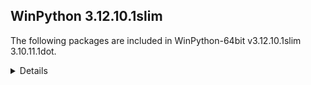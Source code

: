 ## WinPython 3.12.10.1slim

The following packages are included in WinPython-64bit v3.12.10.1slim 3.10.11.1dot.

<details>

### Tools

Name | Version | Description
-----|---------|------------
[Pandoc](https://pandoc.org) | 3.1.9 | an universal document converter
[Python](http://www.python.org/) | 3.12.10 | Python programming language with standard library


### Python packages

Name | Version | Description
-----|---------|------------
[absl-py](https://pypi.org/project/absl-py) | 2.2.2 | Abseil Python Common Libraries, see https://github.com/abseil/abseil-py.
[adbc-driver-manager](https://pypi.org/project/adbc-driver-manager) | 1.3.0 | A generic entrypoint for ADBC drivers.
[aiofiles](https://pypi.org/project/aiofiles) | 23.2.1 | File support for asyncio.
[aiohappyeyeballs](https://pypi.org/project/aiohappyeyeballs) | 2.6.1 | Happy Eyeballs for asyncio
[aiohttp](https://pypi.org/project/aiohttp) | 3.11.18 | Async http client/server framework (asyncio)
[aiosignal](https://pypi.org/project/aiosignal) | 1.3.2 | aiosignal: a list of registered asynchronous callbacks
[aiosqlite](https://pypi.org/project/aiosqlite) | 0.20.0 | asyncio bridge to the standard sqlite3 module
[alabaster](https://pypi.org/project/alabaster) | 0.7.16 | A light, configurable Sphinx theme
[alembic](https://pypi.org/project/alembic) | 1.15.2 | A database migration tool for SQLAlchemy.
[altair](https://pypi.org/project/altair) | 5.5.0 | Vega-Altair: A declarative statistical visualization library for Python.
[annotated-types](https://pypi.org/project/annotated-types) | 0.7.0 | Reusable constraint types to use with typing.Annotated
[ansicolors](https://pypi.org/project/ansicolors) | 1.1.8 | ANSI colors for Python
[anthropic](https://pypi.org/project/anthropic) | 0.51.0 | The official Python library for the anthropic API
[anyio](https://pypi.org/project/anyio) | 4.9.0 | High level compatibility layer for multiple asynchronous event loop implementations
[anywidget](https://pypi.org/project/anywidget) | 0.9.18 | custom jupyter widgets made easy
[appdirs](https://pypi.org/project/appdirs) | 1.4.4 | A small Python module for determining appropriate platform-specific dirs, e.g. a "user data dir".
[argcomplete](https://pypi.org/project/argcomplete) | 3.6.2 | Bash tab completion for argparse
[argon2-cffi](https://pypi.org/project/argon2-cffi) | 23.1.0 | Argon2 for Python
[argon2-cffi-bindings](https://pypi.org/project/argon2-cffi-bindings) | 21.2.0 | Low-level CFFI bindings for Argon2
[array-api-compat](https://pypi.org/project/array-api-compat) | 1.12.0 | A wrapper around NumPy and other array libraries to make them compatible with the Array API standard
[arrow](https://pypi.org/project/arrow) | 1.3.0 | Better dates & times for Python
[asgi-csrf](https://pypi.org/project/asgi-csrf) | 0.11 | ASGI middleware for protecting against CSRF attacks
[asgiref](https://pypi.org/project/asgiref) | 3.8.1 | ASGI specs, helper code, and adapters
[asn1crypto](https://pypi.org/project/asn1crypto) | 1.5.1 | Fast ASN.1 parser and serializer with definitions for private keys, public keys, certificates, CRL, OCSP, CMS, PKCS#3, PKCS#7, PKCS#8, PKCS#12,
[asteval](https://pypi.org/project/asteval) | 1.0.5 | Safe, minimalistic evaluator of python expression using ast module
[astroid](https://pypi.org/project/astroid) | 3.3.9 | An abstract syntax tree for Python with inference support.
[astropy](https://pypi.org/project/astropy) | 6.1.6 | Astronomy and astrophysics core library
[astropy-iers-data](https://pypi.org/project/astropy-iers-data) | 0.2024.12.23.0.33.24 | IERS Earth Rotation and Leap Second tables for the astropy core package
[asttokens](https://pypi.org/project/asttokens) | 3.0.0 | Annotate AST trees with source code positions
[async-lru](https://pypi.org/project/async-lru) | 2.0.5 | Simple LRU cache for asyncio
[asyncssh](https://pypi.org/project/asyncssh) | 2.20.0 | AsyncSSH: Asynchronous SSHv2 client and server library
[atomicwrites](https://pypi.org/project/atomicwrites) | 1.4.0 | Atomic file writes.
[attrs](https://pypi.org/project/attrs) | 25.3.0 | Classes Without Boilerplate
[autopep8](https://pypi.org/project/autopep8) | 2.0.4 | A tool that automatically formats Python code to conform to the PEP 8 style guide
[azure-core](https://pypi.org/project/azure-core) | 1.32.0 | Microsoft Azure Core Library for Python
[azure-cosmos](https://pypi.org/project/azure-cosmos) | 4.9.0 | Microsoft Azure Cosmos Client Library for Python
[azure-identity](https://pypi.org/project/azure-identity) | 1.21.0 | Microsoft Azure Identity Library for Python
[babel](https://pypi.org/project/babel) | 2.17.0 | Internationalization utilities
[baresql](https://pypi.org/project/baresql) | 1.0.0 | playing SQL directly on Python datas
[bcrypt](https://pypi.org/project/bcrypt) | 4.3.0 | Modern password hashing for your software and your servers
[beautifulsoup4](https://pypi.org/project/beautifulsoup4) | 4.13.3 | Screen-scraping library
[binaryornot](https://pypi.org/project/binaryornot) | 0.4.4 | Ultra-lightweight pure Python package to check if a file is binary or text.
[black](https://pypi.org/project/black) | 25.1.0 | The uncompromising code formatter.
[bleach](https://pypi.org/project/bleach) | 6.2.0 | An easy safelist-based HTML-sanitizing tool.
[blinker](https://pypi.org/project/blinker) | 1.9.0 | Fast, simple object-to-object and broadcast signaling
[bokeh](https://pypi.org/project/bokeh) | 3.7.3 | Interactive plots and applications in the browser from Python
[branca](https://pypi.org/project/branca) | 0.8.1 | Generate complex HTML+JS pages with Python
[brotli](https://pypi.org/project/brotli) | 1.1.0 | Python bindings for the Brotli compression library
[build](https://pypi.org/project/build) | 1.2.2.post1 | A simple, correct Python build frontend
[cachetools](https://pypi.org/project/cachetools) | 5.5.2 | Extensible memoizing collections and decorators
[certifi](https://pypi.org/project/certifi) | 2025.1.31 | Python package for providing Mozilla's CA Bundle.
[cffi](https://pypi.org/project/cffi) | 1.17.1 | Foreign Function Interface for Python calling C code.
[chardet](https://pypi.org/project/chardet) | 5.2.0 | Universal encoding detector for Python 3
[charset-normalizer](https://pypi.org/project/charset-normalizer) | 3.4.2 | The Real First Universal Charset Detector. Open, modern and actively maintained alternative to Chardet.
[clarabel](https://pypi.org/project/clarabel) | 0.10.0 | Clarabel Conic Interior Point Solver for Rust / Python
[click](https://pypi.org/project/click) | 8.1.8 | Composable command line interface toolkit
[click-default-group](https://pypi.org/project/click-default-group) | 1.2.4 | click_default_group
[cloudpickle](https://pypi.org/project/cloudpickle) | 3.1.1 | Pickler class to extend the standard pickle.Pickler functionality
[cohere](https://pypi.org/project/cohere) | 5.15.0 | 
[colorama](https://pypi.org/project/colorama) | 0.4.6 | Cross-platform colored terminal text.
[colorcet](https://pypi.org/project/colorcet) | 3.1.0 | Collection of perceptually uniform colormaps
[colorlog](https://pypi.org/project/colorlog) | 6.9.0 | Add colours to the output of Python's logging module.
[comm](https://pypi.org/project/comm) | 0.2.2 | Jupyter Python Comm implementation, for usage in ipykernel, xeus-python etc.
[contourpy](https://pypi.org/project/contourpy) | 1.3.2 | Python library for calculating contours of 2D quadrilateral grids
[cookiecutter](https://pypi.org/project/cookiecutter) | 2.6.0 | A command-line utility that creates projects from project templates, e.g.
[cryptography](https://pypi.org/project/cryptography) | 44.0.0 | cryptography is a package which provides cryptographic recipes and primitives to Python developers.
[cvxopt](https://pypi.org/project/cvxopt) | 1.3.2 | Convex optimization package
[cvxpy](https://pypi.org/project/cvxpy) | 1.6.4 | A domain-specific language for modeling convex optimization problems in Python.
[cycler](https://pypi.org/project/cycler) | 0.12.1 | Composable style cycles
[cython](https://pypi.org/project/cython) | 3.1.1 | The Cython compiler for writing C extensions in the Python language.
[cytoolz](https://pypi.org/project/cytoolz) | 1.0.1 | Cython implementation of Toolz: High performance functional utilities
[dask](https://pypi.org/project/dask) | 2025.4.1 | Parallel PyData with Task Scheduling
[datasette](https://pypi.org/project/datasette) | 0.65.1 | An open source multi-tool for exploring and publishing data
[datasette-graphql](https://pypi.org/project/datasette-graphql) | 2.2 | Datasette plugin providing an automatic GraphQL API for your SQLite databases
[datashader](https://pypi.org/project/datashader) | 0.17.0 | Data visualization toolchain based on aggregating into a grid
[deap](https://pypi.org/project/deap) | 1.4.2 | Distributed Evolutionary Algorithms in Python
[debugpy](https://pypi.org/project/debugpy) | 1.8.13 | An implementation of the Debug Adapter Protocol for Python
[decorator](https://pypi.org/project/decorator) | 5.2.1 | Decorators for Humans
[defusedxml](https://pypi.org/project/defusedxml) | 0.7.1 | XML bomb protection for Python stdlib modules
[deprecated](https://pypi.org/project/deprecated) | 1.2.14 | Python @deprecated decorator to deprecate old python classes, functions or methods.
[diff-match-patch](https://pypi.org/project/diff-match-patch) | 20241021 | Repackaging of Google's Diff Match and Patch libraries.
[dill](https://pypi.org/project/dill) | 0.4.0 | serialize all of Python
[distributed](https://pypi.org/project/distributed) | 2025.4.1 | Distributed scheduler for Dask
[distro](https://pypi.org/project/distro) | 1.9.0 | Distro - an OS platform information API
[django](https://pypi.org/project/django) | 5.2 | A high-level Python web framework that encourages rapid development and clean, pragmatic design.
[dnspython](https://pypi.org/project/dnspython) | 2.7.0 | DNS toolkit
[docstring-to-markdown](https://pypi.org/project/docstring-to-markdown) | 0.17 | On the fly conversion of Python docstrings to markdown
[docutils](https://pypi.org/project/docutils) | 0.21.2 | Docutils -- Python Documentation Utilities
[duckdb](https://pypi.org/project/duckdb) | 1.3.0 | DuckDB in-process database
[entrypoints](https://pypi.org/project/entrypoints) | 0.4 | Discover and load entry points from installed packages.
[et-xmlfile](https://pypi.org/project/et-xmlfile) | 1.1.0 | An implementation of lxml.xmlfile for the standard library
[eval-type-backport](https://pypi.org/project/eval-type-backport) | 0.2.2 | Like `typing._eval_type`, but lets older Python versions use newer typing features.
[executing](https://pypi.org/project/executing) | 2.2.0 | Get the currently executing AST node of a frame, and other information
[faker](https://pypi.org/project/faker) | 37.1.0 | Faker is a Python package that generates fake data for you.
[fasta2a](https://pypi.org/project/fasta2a) | 0.2.9 | Convert an AI Agent into a A2A server! ✨
[fastapi](https://pypi.org/project/fastapi) | 0.115.12 | FastAPI framework, high performance, easy to learn, fast to code, ready for production
[fastavro](https://pypi.org/project/fastavro) | 1.10.0 | Fast read/write of AVRO files
[fastjsonschema](https://pypi.org/project/fastjsonschema) | 2.21.1 | Fastest Python implementation of JSON schema
[filelock](https://pypi.org/project/filelock) | 3.18.0 | A platform independent file lock.
[flake8](https://pypi.org/project/flake8) | 7.1.1 | the modular source code checker: pep8 pyflakes and co
[flask](https://pypi.org/project/flask) | 3.1.0 | A simple framework for building complex web applications.
[flexcache](https://pypi.org/project/flexcache) | 0.3 | Saves and loads to the cache a transformed versions of a source object.
[flexparser](https://pypi.org/project/flexparser) | 0.4 | Parsing made fun ... using typing.
[flit](https://pypi.org/project/flit) | 3.12.0 | A simple packaging tool for simple packages.
[flit-core](https://pypi.org/project/flit-core) | 3.12.0 | Distribution-building parts of Flit. See flit package for more information
[folium](https://pypi.org/project/folium) | 0.19.5 | Make beautiful maps with Leaflet.js & Python
[fonttools](https://pypi.org/project/fonttools) | 4.57.0 | Tools to manipulate font files
[fqdn](https://pypi.org/project/fqdn) | 1.5.1 | Validates fully-qualified domain names against RFC 1123, so that they are acceptable to modern bowsers
[frozenlist](https://pypi.org/project/frozenlist) | 1.5.0 | A list-like structure which implements collections.abc.MutableSequence
[fsspec](https://pypi.org/project/fsspec) | 2025.3.2 | File-system specification
[fuzzywuzzy](https://pypi.org/project/fuzzywuzzy) | 0.18.0 | Fuzzy string matching in python
[geographiclib](https://pypi.org/project/geographiclib) | 2.0 | The geodesic routines from GeographicLib
[geopandas](https://pypi.org/project/geopandas) | 1.0.1 | Geographic pandas extensions
[geopy](https://pypi.org/project/geopy) | 2.4.1 | Python Geocoding Toolbox
[gitdb](https://pypi.org/project/gitdb) | 4.0.12 | Git Object Database
[gitpython](https://pypi.org/project/gitpython) | 3.1.44 | GitPython is a Python library used to interact with Git repositories
[google-auth](https://pypi.org/project/google-auth) | 2.38.0 | Google Authentication Library
[google-genai](https://pypi.org/project/google-genai) | 1.16.1 | GenAI Python SDK
[graphene](https://pypi.org/project/graphene) | 3.4.3 | GraphQL Framework for Python
[graphql-core](https://pypi.org/project/graphql-core) | 3.2.6 | GraphQL implementation for Python, a port of GraphQL.js, the JavaScript reference implementation for GraphQL.
[graphql-relay](https://pypi.org/project/graphql-relay) | 3.2.0 | Relay library for graphql-core
[greenlet](https://pypi.org/project/greenlet) | 3.1.1 | Lightweight in-process concurrent programming
[griffe](https://pypi.org/project/griffe) | 1.7.2 | Signatures for entire Python programs.
[groq](https://pypi.org/project/groq) | 0.25.0 | The official Python library for the groq API
[guidata](https://pypi.org/project/guidata) | 3.9.0 | Automatic GUI generation for easy dataset editing and display
[h11](https://pypi.org/project/h11) | 0.14.0 | A pure-Python, bring-your-own-I/O implementation of HTTP/1.1
[h2](https://pypi.org/project/h2) | 4.2.0 | Pure-Python HTTP/2 protocol implementation
[h5py](https://pypi.org/project/h5py) | 3.12.1 | Read and write HDF5 files from Python
[hatchling](https://pypi.org/project/hatchling) | 1.27.0 | Modern, extensible Python build backend
[holoviews](https://pypi.org/project/holoviews) | 1.20.2 | A high-level plotting API for the PyData ecosystem built on HoloViews.
[hpack](https://pypi.org/project/hpack) | 4.1.0 | Pure-Python HPACK header encoding
[html5lib](https://pypi.org/project/html5lib) | 1.1 | HTML parser based on the WHATWG HTML specification
[httpcore](https://pypi.org/project/httpcore) | 1.0.7 | A minimal low-level HTTP client.
[httpie](https://pypi.org/project/httpie) | 3.2.4 | HTTPie: modern, user-friendly command-line HTTP client for the API era.
[httpx](https://pypi.org/project/httpx) | 0.28.1 | The next generation HTTP client.
[httpx-sse](https://pypi.org/project/httpx-sse) | 0.4.0 | Consume Server-Sent Event (SSE) messages with HTTPX.
[huggingface-hub](https://pypi.org/project/huggingface-hub) | 0.33.0 | Client library to download and publish models, datasets and other repos on the huggingface.co hub
[hupper](https://pypi.org/project/hupper) | 1.12.1 | Integrated process monitor for developing and reloading daemons.
[hvplot](https://pypi.org/project/hvplot) | 0.11.2 | A high-level plotting API for the PyData ecosystem built on HoloViews.
[hypercorn](https://pypi.org/project/hypercorn) | 0.17.3 | A ASGI Server based on Hyper libraries and inspired by Gunicorn
[hyperframe](https://pypi.org/project/hyperframe) | 6.1.0 | Pure-Python HTTP/2 framing
[hypothesis](https://pypi.org/project/hypothesis) | 6.130.4 | A library for property-based testing
[id](https://pypi.org/project/id) | 1.5.0 | A tool for generating OIDC identities
[idna](https://pypi.org/project/idna) | 3.10 | Internationalized Domain Names in Applications (IDNA)
[imageio](https://pypi.org/project/imageio) | 2.37.0 | Library for reading and writing a wide range of image, video, scientific, and volumetric data formats.
[imagesize](https://pypi.org/project/imagesize) | 1.4.1 | Getting image size from png/jpeg/jpeg2000/gif file
[imbalanced-learn](https://pypi.org/project/imbalanced-learn) | 0.13.0 | Toolbox for imbalanced dataset in machine learning
[importlib-metadata](https://pypi.org/project/importlib-metadata) | 8.6.1 | Read metadata from Python packages
[inflection](https://pypi.org/project/inflection) | 0.5.1 | A port of Ruby on Rails inflector to Python
[iniconfig](https://pypi.org/project/iniconfig) | 2.1.0 | brain-dead simple config-ini parsing
[intervaltree](https://pypi.org/project/intervaltree) | 3.1.0 | Editable interval tree data structure for Python 2 and 3
[ipycanvas](https://pypi.org/project/ipycanvas) | 0.13.3 | Interactive widgets library exposing the browser's Canvas API
[ipykernel](https://pypi.org/project/ipykernel) | 6.29.5 | IPython Kernel for Jupyter
[ipyleaflet](https://pypi.org/project/ipyleaflet) | 0.19.2 | A Jupyter widget for dynamic Leaflet maps
[ipympl](https://pypi.org/project/ipympl) | 0.9.7 | Matplotlib Jupyter Extension
[ipython](https://pypi.org/project/ipython) | 8.36.0 | IPython: Productive Interactive Computing
[ipython-genutils](https://pypi.org/project/ipython-genutils) | 0.2.0 | Vestigial utilities from IPython
[ipython-sql](https://pypi.org/project/ipython-sql) | 0.5.0 | RDBMS access via IPython
[ipywidgets](https://pypi.org/project/ipywidgets) | 8.1.6 | Jupyter interactive widgets
[isoduration](https://pypi.org/project/isoduration) | 20.11.0 | Operations with ISO 8601 durations
[isort](https://pypi.org/project/isort) | 5.13.2 | A Python utility / library to sort Python imports.
[itsdangerous](https://pypi.org/project/itsdangerous) | 2.2.0 | Safely pass data to untrusted environments and back.
[janus](https://pypi.org/project/janus) | 2.0.0 | Mixed sync-async queue to interoperate between asyncio tasks and classic threads
[jaraco-classes](https://pypi.org/project/jaraco-classes) | 3.4.0 | Utility functions for Python class constructs
[jaraco-context](https://pypi.org/project/jaraco-context) | 6.0.1 | Useful decorators and context managers
[jaraco-functools](https://pypi.org/project/jaraco-functools) | 4.1.0 | Functools like those found in stdlib
[jedi](https://pypi.org/project/jedi) | 0.19.2 | An autocompletion tool for Python that can be used for text editors.
[jellyfish](https://pypi.org/project/jellyfish) | 1.1.3 | Approximate and phonetic matching of strings.
[jinja2](https://pypi.org/project/jinja2) | 3.1.6 | A very fast and expressive template engine.
[jiter](https://pypi.org/project/jiter) | 0.9.0 | Fast iterable JSON parser.
[joblib](https://pypi.org/project/joblib) | 1.4.2 | Lightweight pipelining with Python functions
[json5](https://pypi.org/project/json5) | 0.10.0 | A Python implementation of the JSON5 data format.
[jsonpatch](https://pypi.org/project/jsonpatch) | 1.33 | Apply JSON-Patches (RFC 6902)
[jsonpointer](https://pypi.org/project/jsonpointer) | 3.0.0 | Identify specific nodes in a JSON document (RFC 6901)
[jsonschema](https://pypi.org/project/jsonschema) | 4.23.0 | An implementation of JSON Schema validation for Python
[jsonschema-specifications](https://pypi.org/project/jsonschema-specifications) | 2024.10.1 | The JSON Schema meta-schemas and vocabularies, exposed as a Registry
[julia](https://pypi.org/project/julia) | 0.6.2 | Julia/Python bridge with IPython support.
[jupyter](https://pypi.org/project/jupyter) | 1.1.1 | Jupyter metapackage. Install all the Jupyter components in one go.
[jupyter-bokeh](https://pypi.org/project/jupyter-bokeh) | 4.0.5 | A Jupyter extension for rendering Bokeh content.
[jupyter-client](https://pypi.org/project/jupyter-client) | 8.6.3 | Jupyter protocol implementation and client libraries
[jupyter-console](https://pypi.org/project/jupyter-console) | 6.6.3 | Jupyter terminal console
[jupyter-core](https://pypi.org/project/jupyter-core) | 5.7.2 | Jupyter core package. A base package on which Jupyter projects rely.
[jupyter-events](https://pypi.org/project/jupyter-events) | 0.12.0 | Jupyter Event System library
[jupyter-leaflet](https://pypi.org/project/jupyter-leaflet) | 0.19.2 | ipyleaflet extensions for JupyterLab and Jupyter Notebook
[jupyter-lsp](https://pypi.org/project/jupyter-lsp) | 2.2.5 | Multi-Language Server WebSocket proxy for Jupyter Notebook/Lab server
[jupyter-server](https://pypi.org/project/jupyter-server) | 2.15.0 | The backend—i.e. core services, APIs, and REST endpoints—to Jupyter web applications.
[jupyter-server-terminals](https://pypi.org/project/jupyter-server-terminals) | 0.5.3 | A Jupyter Server Extension Providing Terminals.
[jupyterlab](https://pypi.org/project/jupyterlab) | 4.4.2 | JupyterLab computational environment
[jupyterlab-pygments](https://pypi.org/project/jupyterlab-pygments) | 0.3.0 | Pygments theme using JupyterLab CSS variables
[jupyterlab-server](https://pypi.org/project/jupyterlab-server) | 2.27.3 | A set of server components for JupyterLab and JupyterLab like applications.
[jupyterlab-widgets](https://pypi.org/project/jupyterlab-widgets) | 3.0.14 | Jupyter interactive widgets for JupyterLab
[keras](https://pypi.org/project/keras) | 3.10.0 | Multi-backend Keras
[keyring](https://pypi.org/project/keyring) | 25.6.0 | Store and access your passwords safely.
[kiwisolver](https://pypi.org/project/kiwisolver) | 1.4.8 | A fast implementation of the Cassowary constraint solver
[langchain](https://pypi.org/project/langchain) | 0.3.25 | Building applications with LLMs through composability
[langchain-core](https://pypi.org/project/langchain-core) | 0.3.59 | Building applications with LLMs through composability
[langchain-text-splitters](https://pypi.org/project/langchain-text-splitters) | 0.3.8 | LangChain text splitting utilities
[langsmith](https://pypi.org/project/langsmith) | 0.3.42 | Client library to connect to the LangSmith LLM Tracing and Evaluation Platform.
[lazy-loader](https://pypi.org/project/lazy-loader) | 0.4 | Makes it easy to load subpackages and functions on demand.
[linkify-it-py](https://pypi.org/project/linkify-it-py) | 2.0.3 | Links recognition library with FULL unicode support.
[llvmlite](https://pypi.org/project/llvmlite) | 0.44.0 | lightweight wrapper around basic LLVM functionality
[lmfit](https://pypi.org/project/lmfit) | 1.3.3 | Least-Squares Minimization with Bounds and Constraints
[locket](https://pypi.org/project/locket) | 1.0.0 | File-based locks for Python on Linux and Windows
[logfire-api](https://pypi.org/project/logfire-api) | 3.12.0 | Shim for the Logfire SDK which does nothing unless Logfire is installed
[lxml](https://pypi.org/project/lxml) | 5.3.0 | Powerful and Pythonic XML processing library combining libxml2/libxslt with the ElementTree API.
[mako](https://pypi.org/project/mako) | 1.3.9 | A super-fast templating language that borrows the best ideas from the existing templating languages.
[markdown](https://pypi.org/project/markdown) | 3.7 | Python implementation of John Gruber's Markdown.
[markdown-it-py](https://pypi.org/project/markdown-it-py) | 3.0.0 | Python port of markdown-it. Markdown parsing, done right!
[markupsafe](https://pypi.org/project/markupsafe) | 3.0.2 | Safely add untrusted strings to HTML/XML markup.
[matplotlib](https://pypi.org/project/matplotlib) | 3.10.3 | Python plotting package
[matplotlib-inline](https://pypi.org/project/matplotlib-inline) | 0.1.7 | Inline Matplotlib backend for Jupyter
[maturin](https://pypi.org/project/maturin) | 1.8.3 | Build and publish crates with pyo3, cffi and uniffi bindings as well as rust binaries as python packages
[mccabe](https://pypi.org/project/mccabe) | 0.7.0 | McCabe checker, plugin for flake8
[mcp](https://pypi.org/project/mcp) | 1.9.3 | Model Context Protocol SDK
[mdit-py-plugins](https://pypi.org/project/mdit-py-plugins) | 0.4.2 | Collection of plugins for markdown-it-py
[mdurl](https://pypi.org/project/mdurl) | 0.1.2 | Markdown URL utilities
[mercantile](https://pypi.org/project/mercantile) | 1.2.1 | Web mercator XYZ tile utilities
[mergedeep](https://pypi.org/project/mergedeep) | 1.3.4 | A deep merge function for 🐍.
[missingno](https://pypi.org/project/missingno) | 0.5.2 | Missing data visualization module for Python.
[mistralai](https://pypi.org/project/mistralai) | 1.8.1 | Python Client SDK for the Mistral AI API.
[mistune](https://pypi.org/project/mistune) | 3.1.3 | A sane and fast Markdown parser with useful plugins and renderers
[mizani](https://pypi.org/project/mizani) | 0.11.4 | Scales for Python
[ml-dtypes](https://pypi.org/project/ml-dtypes) | 0.5.1 | 
[mlxtend](https://pypi.org/project/mlxtend) | 0.23.3 | Machine Learning Library Extensions
[more-itertools](https://pypi.org/project/more-itertools) | 10.6.0 | More routines for operating on iterables, beyond itertools
[mpld3](https://pypi.org/project/mpld3) | 0.5.10 | D3 Viewer for Matplotlib
[mpmath](https://pypi.org/project/mpmath) | 1.3.0 | Python library for arbitrary-precision floating-point arithmetic
[msal](https://pypi.org/project/msal) | 1.30.0 | The Microsoft Authentication Library (MSAL) for Python library enables your app to access the Microsoft Cloud by supporting authentication of us
[msal-extensions](https://pypi.org/project/msal-extensions) | 1.2.0 | Microsoft Authentication Library extensions (MSAL EX) provides a persistence API that can save your data on disk, encrypted on Windows, macOS an
[msgpack](https://pypi.org/project/msgpack) | 1.1.0 | MessagePack serializer
[multidict](https://pypi.org/project/multidict) | 6.4.3 | multidict implementation
[multipledispatch](https://pypi.org/project/multipledispatch) | 1.0.0 | Multiple dispatch
[mypy](https://pypi.org/project/mypy) | 1.15.0 | Optional static typing for Python
[mypy-extensions](https://pypi.org/project/mypy-extensions) | 1.0.0 | Type system extensions for programs checked with the mypy type checker.
[mysql-connector-python](https://pypi.org/project/mysql-connector-python) | 9.2.0 | A self-contained Python driver for communicating with MySQL servers, using an API that is compliant with the Python Database API Specification v
[namex](https://pypi.org/project/namex) | 0.0.8 | A simple utility to separate the implementation of your Python package and its public API surface.
[narwhals](https://pypi.org/project/narwhals) | 1.36.0 | Extremely lightweight compatibility layer between dataframe libraries
[nbclient](https://pypi.org/project/nbclient) | 0.10.2 | A client library for executing notebooks. Formerly nbconvert's ExecutePreprocessor.
[nbconvert](https://pypi.org/project/nbconvert) | 7.16.6 | Converting Jupyter Notebooks (.ipynb files) to other formats.  Output formats include asciidoc, html, latex, markdown, pdf, py, rst, script.
[nbformat](https://pypi.org/project/nbformat) | 5.10.4 | The Jupyter Notebook format
[nest-asyncio](https://pypi.org/project/nest-asyncio) | 1.6.0 | Patch asyncio to allow nested event loops
[networkx](https://pypi.org/project/networkx) | 3.4.2 | Python package for creating and manipulating graphs and networks
[nh3](https://pypi.org/project/nh3) | 0.2.18 | Python bindings to the ammonia HTML sanitization library.
[nltk](https://pypi.org/project/nltk) | 3.9.1 | Natural Language Toolkit
[notebook](https://pypi.org/project/notebook) | 7.4.2 | Jupyter Notebook - A web-based notebook environment for interactive computing
[notebook-shim](https://pypi.org/project/notebook-shim) | 0.2.4 | A shim layer for notebook traits and config
[numba](https://pypi.org/project/numba) | 0.61.2 | compiling Python code using LLVM
[numpy](https://pypi.org/project/numpy) | 2.2.6 | Fundamental package for array computing in Python
[numpydoc](https://pypi.org/project/numpydoc) | 1.8.0 | Sphinx extension to support docstrings in Numpy format
[openai](https://pypi.org/project/openai) | 1.82.0 | The official Python library for the openai API
[opencv-python](https://pypi.org/project/opencv-python) | 4.11.0.86 | Wrapper package for OpenCV python bindings.
[openpyxl](https://pypi.org/project/openpyxl) | 3.1.5 | A Python library to read/write Excel 2010 xlsx/xlsm files
[opentelemetry-api](https://pypi.org/project/opentelemetry-api) | 1.32.1 | OpenTelemetry Python API
[optree](https://pypi.org/project/optree) | 0.14.1 | Optimized PyTree Utilities.
[optuna](https://pypi.org/project/optuna) | 4.2.1 | A hyperparameter optimization framework
[orjson](https://pypi.org/project/orjson) | 3.10.16 | Fast, correct Python JSON library supporting dataclasses, datetimes, and numpy
[osqp](https://pypi.org/project/osqp) | 0.6.7.post3 | OSQP: The Operator Splitting QP Solver
[outcome](https://pypi.org/project/outcome) | 1.3.0.post0 | Capture the outcome of Python function calls.
[overrides](https://pypi.org/project/overrides) | 7.7.0 | A decorator to automatically detect mismatch when overriding a method.
[packaging](https://pypi.org/project/packaging) | 24.2 | Core utilities for Python packages
[pandas](https://pypi.org/project/pandas) | 2.2.3 | Powerful data structures for data analysis, time series, and statistics
[pandocfilters](https://pypi.org/project/pandocfilters) | 1.5.1 | Utilities for writing pandoc filters in python
[panel](https://pypi.org/project/panel) | 1.6.3 | The powerful data exploration & web app framework for Python.
[papermill](https://pypi.org/project/papermill) | 2.6.0 | Parameterize and run Jupyter and nteract Notebooks
[param](https://pypi.org/project/param) | 2.2.0 | Make your Python code clearer and more reliable by declaring Parameters.
[parso](https://pypi.org/project/parso) | 0.8.4 | A Python Parser
[partd](https://pypi.org/project/partd) | 1.4.2 | Appendable key-value storage
[pathspec](https://pypi.org/project/pathspec) | 0.12.1 | Utility library for gitignore style pattern matching of file paths.
[patsy](https://pypi.org/project/patsy) | 1.0.1 | A Python package for describing statistical models and for building design matrices.
[pep8](https://pypi.org/project/pep8) | 1.7.1 | Python style guide checker
[pexpect](https://pypi.org/project/pexpect) | 4.9.0 | Pexpect allows easy control of interactive console applications.
[pg8000](https://pypi.org/project/pg8000) | 1.31.2 | PostgreSQL interface library
[pickleshare](https://pypi.org/project/pickleshare) | 0.7.5 | Tiny 'shelve'-like database with concurrency support
[pillow](https://pypi.org/project/pillow) | 11.1.0 | Python Imaging Library (Fork)
[pip](https://pypi.org/project/pip) | 25.1.1 | The PyPA recommended tool for installing Python packages.
[platformdirs](https://pypi.org/project/platformdirs) | 4.3.7 | A small Python package for determining appropriate platform-specific dirs, e.g. a `user data dir`.
[plotly](https://pypi.org/project/plotly) | 6.0.1 | An open-source interactive data visualization library for Python
[plotnine](https://pypi.org/project/plotnine) | 0.13.6 | A Grammar of Graphics for Python
[plotpy](https://pypi.org/project/plotpy) | 2.7.4 | Curve and image plotting tools for Python/Qt applications
[pluggy](https://pypi.org/project/pluggy) | 1.5.0 | plugin and hook calling mechanisms for python
[ply](https://pypi.org/project/ply) | 3.11 | Python Lex & Yacc
[polars](https://pypi.org/project/polars) | 1.31.0 | Blazingly fast DataFrame library
[portalocker](https://pypi.org/project/portalocker) | 2.7.0 | Wraps the portalocker recipe for easy usage
[prettytable](https://pypi.org/project/prettytable) | 3.16.0 | A simple Python library for easily displaying tabular data in a visually appealing ASCII table format
[prince](https://pypi.org/project/prince) | 0.16.0 | Factor analysis in Python: PCA, CA, MCA, MFA, FAMD, GPA
[priority](https://pypi.org/project/priority) | 2.0.0 | A pure-Python implementation of the HTTP/2 priority tree
[prometheus-client](https://pypi.org/project/prometheus-client) | 0.21.1 | Python client for the Prometheus monitoring system.
[prompt-toolkit](https://pypi.org/project/prompt-toolkit) | 3.0.51 | Library for building powerful interactive command lines in Python
[propcache](https://pypi.org/project/propcache) | 0.3.1 | Accelerated property cache
[protobuf](https://pypi.org/project/protobuf) | 6.30.2 | 
[psutil](https://pypi.org/project/psutil) | 7.0.0 | Cross-platform lib for process and system monitoring in Python.  NOTE: the syntax of this script MUST be kept compatible with Python 2.7.
[psygnal](https://pypi.org/project/psygnal) | 0.12.0 | Fast python callback/event system modeled after Qt Signals
[ptpython](https://pypi.org/project/ptpython) | 3.0.29 | Python REPL build on top of prompt_toolkit
[ptyprocess](https://pypi.org/project/ptyprocess) | 0.7.0 | Run a subprocess in a pseudo terminal
[pure-eval](https://pypi.org/project/pure-eval) | 0.2.3 | Safely evaluate AST nodes without side effects
[pyarrow](https://pypi.org/project/pyarrow) | 20.0.0 | Python library for Apache Arrow
[pyasn1](https://pypi.org/project/pyasn1) | 0.6.1 | Pure-Python implementation of ASN.1 types and DER/BER/CER codecs (X.208)
[pyasn1-modules](https://pypi.org/project/pyasn1-modules) | 0.4.1 | A collection of ASN.1-based protocols modules
[pybind11](https://pypi.org/project/pybind11) | 2.13.6 | Seamless operability between C++11 and Python
[pycodestyle](https://pypi.org/project/pycodestyle) | 2.12.0 | Python style guide checker
[pycparser](https://pypi.org/project/pycparser) | 2.22 | C parser in Python
[pyct](https://pypi.org/project/pyct) | 0.5.0 | Python package common tasks for users (e.g. copy examples, fetch data, ...)
[pydantic](https://pypi.org/project/pydantic) | 2.10.6 | Data validation using Python type hints
[pydantic-ai-slim](https://pypi.org/project/pydantic-ai-slim) | 0.2.9 | Agent Framework / shim to use Pydantic with LLMs, slim package
[pydantic-core](https://pypi.org/project/pydantic-core) | 2.27.2 | Core functionality for Pydantic validation and serialization
[pydantic-evals](https://pypi.org/project/pydantic-evals) | 0.2.9 | Framework for evaluating stochastic code execution, especially code making use of LLMs
[pydantic-graph](https://pypi.org/project/pydantic-graph) | 0.2.9 | Graph and state machine library
[pydantic-settings](https://pypi.org/project/pydantic-settings) | 2.8.1 | Settings management using Pydantic
[pydeck](https://pypi.org/project/pydeck) | 0.9.1 | Widget for deck.gl maps
[pydocstyle](https://pypi.org/project/pydocstyle) | 6.3.0 | Python docstring style checker
[pydub](https://pypi.org/project/pydub) | 0.25.1 | Manipulate audio with an simple and easy high level interface
[pyerfa](https://pypi.org/project/pyerfa) | 2.0.1.5 | Python bindings for ERFA
[pyflakes](https://pypi.org/project/pyflakes) | 3.2.0 | passive checker of Python programs
[pygithub](https://pypi.org/project/pygithub) | 2.6.1 | Use the full Github API v3
[pygments](https://pypi.org/project/pygments) | 2.19.1 | Pygments is a syntax highlighting package written in Python.
[pyjwt](https://pypi.org/project/pyjwt) | 2.10.1 | JSON Web Token implementation in Python
[pylint](https://pypi.org/project/pylint) | 3.3.6 | python code static checker
[pylint-venv](https://pypi.org/project/pylint-venv) | 3.0.4 | pylint-venv provides a Pylint init-hook to use the same Pylint installation with different virtual environments.
[pyls-spyder](https://pypi.org/project/pyls-spyder) | 0.4.0 | Spyder extensions for the python-lsp-server
[pymongo](https://pypi.org/project/pymongo) | 4.10.1 | Python driver for MongoDB <http://www.mongodb.org>
[pympler](https://pypi.org/project/pympler) | 1.1 | A development tool to measure, monitor and analyze the memory behavior of Python objects.
[pynacl](https://pypi.org/project/pynacl) | 1.5.0 | Python binding to the Networking and Cryptography (NaCl) library
[pynndescent](https://pypi.org/project/pynndescent) | 0.5.13 | Nearest Neighbor Descent
[pyodbc](https://pypi.org/project/pyodbc) | 5.2.0 | DB API module for ODBC
[pyogrio](https://pypi.org/project/pyogrio) | 0.10.0 | Vectorized spatial vector file format I/O using GDAL/OGR
[pyomo](https://pypi.org/project/pyomo) | 6.9.2 | Pyomo: Python Optimization Modeling Objects
[pypandoc](https://pypi.org/project/pypandoc) | 1.15 | Thin wrapper for pandoc.
[pyparsing](https://pypi.org/project/pyparsing) | 3.2.3 | pyparsing module - Classes and methods to define and execute parsing grammars
[pypdf](https://pypi.org/project/pypdf) | 5.4.0 | A pure-python PDF library capable of splitting, merging, cropping, and transforming PDF files
[pyproj](https://pypi.org/project/pyproj) | 3.7.0 | Python interface to PROJ (cartographic projections and coordinate transformations library)
[pyproject-hooks](https://pypi.org/project/pyproject-hooks) | 1.2.0 | Wrappers to call pyproject.toml-based build backend hooks.
[pyqt5](https://pypi.org/project/pyqt5) | 5.15.11 | Python bindings for the Qt cross platform application toolkit
[pyqt5-qt5](https://pypi.org/project/pyqt5-qt5) | 5.15.2 | The subset of a Qt installation needed by PyQt5.
[pyqt5-sip](https://pypi.org/project/pyqt5-sip) | 12.17.0 | The sip module support for PyQt5
[pyqtgraph](https://pypi.org/project/pyqtgraph) | 0.13.7 | Scientific Graphics and GUI Library for Python
[pyqtwebengine](https://pypi.org/project/pyqtwebengine) | 5.15.7 | Python bindings for the Qt WebEngine framework
[pyqtwebengine-qt5](https://pypi.org/project/pyqtwebengine-qt5) | 5.15.2 | The subset of a Qt installation needed by PyQtWebEngine.
[pyserial](https://pypi.org/project/pyserial) | 3.5 | Python Serial Port Extension
[pysocks](https://pypi.org/project/pysocks) | 1.7.1 | A Python SOCKS client module. See https://github.com/Anorov/PySocks for more information.
[pyspnego](https://pypi.org/project/pyspnego) | 0.11.2 | Windows Negotiate Authentication Client and Server
[pytest](https://pypi.org/project/pytest) | 8.3.5 | pytest: simple powerful testing with Python
[python-barcode](https://pypi.org/project/python-barcode) | 0.15.1 | Create standard barcodes with Python. No external modules needed. (optional Pillow support included).
[python-dateutil](https://pypi.org/project/python-dateutil) | 2.8.2 | Extensions to the standard Python datetime module
[python-dotenv](https://pypi.org/project/python-dotenv) | 1.1.0 | Read key-value pairs from a .env file and set them as environment variables
[python-json-logger](https://pypi.org/project/python-json-logger) | 3.3.0 | JSON Log Formatter for the Python Logging Package
[python-lsp-black](https://pypi.org/project/python-lsp-black) | 2.0.0 | Black plugin for the Python LSP Server
[python-lsp-jsonrpc](https://pypi.org/project/python-lsp-jsonrpc) | 1.1.2 | JSON RPC 2.0 server library
[python-lsp-server](https://pypi.org/project/python-lsp-server) | 1.12.2 | Python Language Server for the Language Server Protocol
[python-multipart](https://pypi.org/project/python-multipart) | 0.0.20 | A streaming multipart parser for Python
[python-slugify](https://pypi.org/project/python-slugify) | 8.0.4 | A Python slugify application that also handles Unicode
[pythonqwt](https://pypi.org/project/pythonqwt) | 0.14.5 | Qt plotting widgets for Python
[pytoolconfig](https://pypi.org/project/pytoolconfig) | 1.3.1 | Python tool configuration
[pytz](https://pypi.org/project/pytz) | 2025.2 | World timezone definitions, modern and historical
[pyuca](https://pypi.org/project/pyuca) | 1.2 | a Python implementation of the Unicode Collation Algorithm
[pyusb](https://pypi.org/project/pyusb) | 1.3.1 | Easy USB access for Python
[pyviz-comms](https://pypi.org/project/pyviz-comms) | 3.0.4 | A JupyterLab extension for rendering HoloViz content.
[pywavelets](https://pypi.org/project/pywavelets) | 1.8.0 | PyWavelets, wavelet transform module
[pywin32](https://pypi.org/project/pywin32) | 310 | Python for Window Extensions
[pywin32-ctypes](https://pypi.org/project/pywin32-ctypes) | 0.2.3 | A (partial) reimplementation of pywin32 using ctypes/cffi
[pywinpty](https://pypi.org/project/pywinpty) | 2.0.15 | Pseudo terminal support for Windows from Python.
[pyyaml](https://pypi.org/project/pyyaml) | 6.0.2 | YAML parser and emitter for Python
[pyzmq](https://pypi.org/project/pyzmq) | 26.4.0 | Python bindings for 0MQ
[qdarkstyle](https://pypi.org/project/qdarkstyle) | 3.2.3 | The most complete dark/light style sheet for C++/Python and Qt applications
[qdldl](https://pypi.org/project/qdldl) | 0.1.7.post5 | QDLDL, a free LDL factorization routine.
[qrcode](https://pypi.org/project/qrcode) | 8.0 | QR Code image generator
[qstylizer](https://pypi.org/project/qstylizer) | 0.2.4 | Stylesheet Generator for PyQt{4-5}/PySide{1-2}
[qtawesome](https://pypi.org/project/qtawesome) | 1.4.0 | FontAwesome icons in PyQt and PySide applications
[qtconsole](https://pypi.org/project/qtconsole) | 5.6.1 | Jupyter Qt console
[qtpy](https://pypi.org/project/qtpy) | 2.4.3 | Provides an abstraction layer on top of the various Qt bindings (PyQt5/6 and PySide2/6).
[quantecon](https://pypi.org/project/quantecon) | 0.7.2 | Import the main names to top level.
[quart](https://pypi.org/project/quart) | 0.20.0 | A Python ASGI web framework with the same API as Flask
[rapidfuzz](https://pypi.org/project/rapidfuzz) | 3.13.0 | rapid fuzzy string matching
[readme-renderer](https://pypi.org/project/readme-renderer) | 44.0 | readme_renderer is a library for rendering readme descriptions for Warehouse
[redis](https://pypi.org/project/redis) | 5.2.1 | Python client for Redis database and key-value store
[referencing](https://pypi.org/project/referencing) | 0.36.2 | JSON Referencing + Python
[regex](https://pypi.org/project/regex) | 2024.11.6 | Alternative regular expression module, to replace re.
[reportlab](https://pypi.org/project/reportlab) | 4.3.1 | The Reportlab Toolkit
[requests](https://pypi.org/project/requests) | 2.32.3 | Python HTTP for Humans.
[requests-ntlm](https://pypi.org/project/requests-ntlm) | 1.3.0 | This package allows for HTTP NTLM authentication using the requests library.
[requests-toolbelt](https://pypi.org/project/requests-toolbelt) | 1.0.0 | A utility belt for advanced users of python-requests
[rfc3339-validator](https://pypi.org/project/rfc3339-validator) | 0.1.4 | A pure python RFC3339 validator
[rfc3986](https://pypi.org/project/rfc3986) | 2.0.0 | Validating URI References per RFC 3986
[rfc3986-validator](https://pypi.org/project/rfc3986-validator) | 0.1.1 | Pure python rfc3986 validator
[rich](https://pypi.org/project/rich) | 14.0.0 | Render rich text, tables, progress bars, syntax highlighting, markdown and more to the terminal
[rope](https://pypi.org/project/rope) | 1.13.0 | a python refactoring library...
[rpds-py](https://pypi.org/project/rpds-py) | 0.24.0 | Python bindings to Rust's persistent data structures (rpds)
[rsa](https://pypi.org/project/rsa) | 4.7.2 | Pure-Python RSA implementation
[rtree](https://pypi.org/project/rtree) | 1.4.0 | R-Tree spatial index for Python GIS
[rx](https://pypi.org/project/rx) | 3.2.0 | Reactive Extensions (Rx) for Python
[scikit-image](https://pypi.org/project/scikit-image) | 0.25.2 | Image processing in Python
[scikit-learn](https://pypi.org/project/scikit-learn) | 1.6.1 | A set of python modules for machine learning and data mining
[scipy](https://pypi.org/project/scipy) | 1.15.3 | Fundamental algorithms for scientific computing in Python
[scramp](https://pypi.org/project/scramp) | 1.4.5 | An implementation of the SCRAM protocol.
[scs](https://pypi.org/project/scs) | 3.2.7.post2 | Splitting conic solver
[seaborn](https://pypi.org/project/seaborn) | 0.13.2 | Statistical data visualization
[send2trash](https://pypi.org/project/send2trash) | 1.8.3 | Send file to trash natively under Mac OS X, Windows and Linux
[setuptools](https://pypi.org/project/setuptools) | 79.0.1 | Easily download, build, install, upgrade, and uninstall Python packages
[shapely](https://pypi.org/project/shapely) | 2.1.0 | Manipulation and analysis of geometric objects
[shellingham](https://pypi.org/project/shellingham) | 1.5.4 | Tool to Detect Surrounding Shell
[simplejson](https://pypi.org/project/simplejson) | 3.19.3 | Simple, fast, extensible JSON encoder/decoder for Python
[simpy](https://pypi.org/project/simpy) | 4.1.1 | Event discrete, process based simulation for Python.
[six](https://pypi.org/project/six) | 1.17.0 | Python 2 and 3 compatibility utilities
[sklearn-compat](https://pypi.org/project/sklearn-compat) | 0.1.3 | Ease support for compatible scikit-learn estimators across versions
[skrub](https://pypi.org/project/skrub) | 0.5.3 | Prepping tables for machine learning
[smmap](https://pypi.org/project/smmap) | 5.0.2 | A pure Python implementation of a sliding window memory map manager
[sniffio](https://pypi.org/project/sniffio) | 1.3.1 | Sniff out which async library your code is running under
[snowballstemmer](https://pypi.org/project/snowballstemmer) | 2.2.0 | This package provides 29 stemmers for 28 languages generated from Snowball algorithms.
[sortedcontainers](https://pypi.org/project/sortedcontainers) | 2.4.0 | Sorted Containers -- Sorted List, Sorted Dict, Sorted Set
[sounddevice](https://pypi.org/project/sounddevice) | 0.5.1 | Play and Record Sound with Python
[soupsieve](https://pypi.org/project/soupsieve) | 2.6 | A modern CSS selector implementation for Beautiful Soup.
[sphinx](https://pypi.org/project/sphinx) | 8.1.3 | Python documentation generator
[sphinx-rtd-theme](https://pypi.org/project/sphinx-rtd-theme) | 3.0.2 | Read the Docs theme for Sphinx
[sphinxcontrib-applehelp](https://pypi.org/project/sphinxcontrib-applehelp) | 2.0.0 | sphinxcontrib-applehelp is a Sphinx extension which outputs Apple help books
[sphinxcontrib-devhelp](https://pypi.org/project/sphinxcontrib-devhelp) | 2.0.0 | sphinxcontrib-devhelp is a sphinx extension which outputs Devhelp documents
[sphinxcontrib-htmlhelp](https://pypi.org/project/sphinxcontrib-htmlhelp) | 2.1.0 | sphinxcontrib-htmlhelp is a sphinx extension which renders HTML help files
[sphinxcontrib-jquery](https://pypi.org/project/sphinxcontrib-jquery) | 4.1 | Extension to include jQuery on newer Sphinx releases
[sphinxcontrib-jsmath](https://pypi.org/project/sphinxcontrib-jsmath) | 1.0.1 | A sphinx extension which renders display math in HTML via JavaScript
[sphinxcontrib-qthelp](https://pypi.org/project/sphinxcontrib-qthelp) | 2.0.0 | sphinxcontrib-qthelp is a sphinx extension which outputs QtHelp documents
[sphinxcontrib-serializinghtml](https://pypi.org/project/sphinxcontrib-serializinghtml) | 2.0.0 | sphinxcontrib-serializinghtml is a sphinx extension which outputs "serialized" HTML files (json and pickle)
[spyder](https://pypi.org/project/spyder) | 6.0.7 | The Scientific Python Development Environment
[spyder-kernels](https://pypi.org/project/spyder-kernels) | 3.0.5 | Jupyter kernels for Spyder's console
[sqlalchemy](https://pypi.org/project/sqlalchemy) | 2.0.40 | Database Abstraction Library
[sqlite-bro](https://pypi.org/project/sqlite-bro) | 0.13.1 | a graphic SQLite Client in 1 Python file
[sqlite-fts4](https://pypi.org/project/sqlite-fts4) | 1.0.3 | Python functions for working with SQLite FTS4 search
[sqlite-utils](https://pypi.org/project/sqlite-utils) | 3.38 | CLI tool and Python library for manipulating SQLite databases
[sqlparse](https://pypi.org/project/sqlparse) | 0.5.3 | A non-validating SQL parser.
[squarify](https://pypi.org/project/squarify) | 0.4.4 | Pure Python implementation of the squarify treemap layout algorithm
[sse-starlette](https://pypi.org/project/sse-starlette) | 2.2.1 | SSE plugin for Starlette
[sspilib](https://pypi.org/project/sspilib) | 0.2.0 | SSPI API bindings for Python
[stack-data](https://pypi.org/project/stack-data) | 0.6.3 | Extract data from python stack frames and tracebacks for informative displays
[starlette](https://pypi.org/project/starlette) | 0.46.2 | The little ASGI library that shines.
[statsmodels](https://pypi.org/project/statsmodels) | 0.14.4 | Statistical computations and models for Python
[streamlit](https://pypi.org/project/streamlit) | 1.46.0 | A faster way to build and share data apps
[superqt](https://pypi.org/project/superqt) | 0.7.3 | Missing widgets and components for PyQt/PySide
[sv-ttk](https://pypi.org/project/sv-ttk) | 2.6.0 | A gorgeous theme for Tkinter, based on Windows 11's UI
[sympy](https://pypi.org/project/sympy) | 1.14.0 | Computer algebra system (CAS) in Python
[tabulate](https://pypi.org/project/tabulate) | 0.9.0 | Pretty-print tabular data
[tblib](https://pypi.org/project/tblib) | 3.1.0 | Traceback serialization library.
[tenacity](https://pypi.org/project/tenacity) | 9.1.2 | Retry code until it succeeds
[termcolor](https://pypi.org/project/termcolor) | 3.1.0 | ANSI color formatting for output in terminal
[terminado](https://pypi.org/project/terminado) | 0.18.1 | Tornado websocket backend for the Xterm.js Javascript terminal emulator library.
[text-unidecode](https://pypi.org/project/text-unidecode) | 1.3 | The most basic Text::Unidecode port
[textdistance](https://pypi.org/project/textdistance) | 4.6.3 | Compute distance between the two texts.
[thefuzz](https://pypi.org/project/thefuzz) | 0.22.1 | Fuzzy string matching in python
[threadpoolctl](https://pypi.org/project/threadpoolctl) | 3.6.0 | threadpoolctl
[three-merge](https://pypi.org/project/three-merge) | 0.1.1 | Simple library for merging two strings with respect to a base one
[tifffile](https://pypi.org/project/tifffile) | 2025.3.30 | Read and write TIFF files
[tiktoken](https://pypi.org/project/tiktoken) | 0.9.0 | tiktoken is a fast BPE tokeniser for use with OpenAI's models
[tinycss2](https://pypi.org/project/tinycss2) | 1.4.0 | A tiny CSS parser
[tokenizers](https://pypi.org/project/tokenizers) | 0.21.1 | 
[toml](https://pypi.org/project/toml) | 0.10.2 | Python Library for Tom's Obvious, Minimal Language
[tomli](https://pypi.org/project/tomli) | 2.2.1 | A lil' TOML parser
[tomli-w](https://pypi.org/project/tomli-w) | 1.2.0 | A lil' TOML writer
[tomlkit](https://pypi.org/project/tomlkit) | 0.13.2 | Style preserving TOML library
[toolz](https://pypi.org/project/toolz) | 1.0.0 | List processing tools and functional utilities
[tornado](https://pypi.org/project/tornado) | 6.5.1 | Tornado is a Python web framework and asynchronous networking library, originally developed at FriendFeed.
[tqdm](https://pypi.org/project/tqdm) | 4.67.1 | Fast, Extensible Progress Meter
[traitlets](https://pypi.org/project/traitlets) | 5.14.3 | Traitlets Python configuration system
[traittypes](https://pypi.org/project/traittypes) | 0.2.1 | Scipy trait types
[trio](https://pypi.org/project/trio) | 0.30.0 | A friendly Python library for async concurrency and I/O
[trove-classifiers](https://pypi.org/project/trove-classifiers) | 2025.5.9.12 | Canonical source for classifiers on PyPI (pypi.org).
[twine](https://pypi.org/project/twine) | 6.1.0 | Collection of utilities for publishing packages on PyPI
[typer](https://pypi.org/project/typer) | 0.15.2 | Typer, build great CLIs. Easy to code. Based on Python type hints.
[types-python-dateutil](https://pypi.org/project/types-python-dateutil) | 2.9.0.20240316 | Typing stubs for python-dateutil
[types-requests](https://pypi.org/project/types-requests) | 2.32.0.20250328 | Typing stubs for requests
[typing-extensions](https://pypi.org/project/typing-extensions) | 4.13.2 | Backported and Experimental Type Hints for Python 3.8+
[typing-inspection](https://pypi.org/project/typing-inspection) | 0.4.0 | Runtime typing introspection tools
[tzdata](https://pypi.org/project/tzdata) | 2025.2 | Provider of IANA time zone data
[tzlocal](https://pypi.org/project/tzlocal) | 5.3.1 | tzinfo object for the local timezone
[uc-micro-py](https://pypi.org/project/uc-micro-py) | 1.0.3 | Micro subset of unicode data files for linkify-it-py projects.
[ujson](https://pypi.org/project/ujson) | 5.10.0 | Ultra fast JSON encoder and decoder for Python
[umap-learn](https://pypi.org/project/umap-learn) | 0.5.7 | Uniform Manifold Approximation and Projection
[uncertainties](https://pypi.org/project/uncertainties) | 3.2.2 | calculations with values with uncertainties, error propagation
[uri-template](https://pypi.org/project/uri-template) | 1.3.0 | RFC 6570 URI Template Processor
[urllib3](https://pypi.org/project/urllib3) | 2.4.0 | HTTP library with thread-safe connection pooling, file post, and more.
[uvicorn](https://pypi.org/project/uvicorn) | 0.34.2 | The lightning-fast ASGI server.
[vega-datasets](https://pypi.org/project/vega-datasets) | 0.9.0 | A Python package for offline access to Vega datasets
[waitress](https://pypi.org/project/waitress) | 3.0.0 | Waitress WSGI server
[watchdog](https://pypi.org/project/watchdog) | 6.0.0 | Filesystem events monitoring
[wcwidth](https://pypi.org/project/wcwidth) | 0.2.13 | Measures the displayed width of unicode strings in a terminal
[webcolors](https://pypi.org/project/webcolors) | 24.11.1 | A library for working with the color formats defined by HTML and CSS.
[webencodings](https://pypi.org/project/webencodings) | 0.5.1 | Character encoding aliases for legacy web content
[websocket-client](https://pypi.org/project/websocket-client) | 1.8.0 | WebSocket client for Python with low level API options
[websockets](https://pypi.org/project/websockets) | 14.2 | An implementation of the WebSocket Protocol (RFC 6455 & 7692)
[werkzeug](https://pypi.org/project/werkzeug) | 3.1.3 | The comprehensive WSGI web application library.
[whatthepatch](https://pypi.org/project/whatthepatch) | 1.0.7 | A patch parsing and application library.
[wheel](https://pypi.org/project/wheel) | 0.45.1 | A built-package format for Python
[widgetsnbextension](https://pypi.org/project/widgetsnbextension) | 4.0.14 | Jupyter interactive widgets for Jupyter Notebook
[winpython](https://pypi.org/project/winpython) | 16.6.20250620 | WinPython distribution tools, including WPPM
[wordcloud](https://pypi.org/project/wordcloud) | 1.9.4 | A little word cloud generator
[wrapt](https://pypi.org/project/wrapt) | 1.16.0 | Module for decorators, wrappers and monkey patching.
[wsproto](https://pypi.org/project/wsproto) | 1.2.0 | WebSockets state-machine based protocol implementation
[xarray](https://pypi.org/project/xarray) | 2025.4.0 | N-D labeled arrays and datasets in Python
[xlsxwriter](https://pypi.org/project/xlsxwriter) | 3.2.3 | A Python module for creating Excel XLSX files.
[xyzservices](https://pypi.org/project/xyzservices) | 2023.10.1 | Source of XYZ tiles providers
[yapf](https://pypi.org/project/yapf) | 0.40.1 | A formatter for Python code.
[yarl](https://pypi.org/project/yarl) | 1.18.3 | Yet another URL library
[yt-dlp](https://pypi.org/project/yt-dlp) | 2025.2.19 | A feature-rich command-line audio/video downloader
[zict](https://pypi.org/project/zict) | 3.0.0 | Mutable mapping tools
[zipp](https://pypi.org/project/zipp) | 3.21.0 | Backport of pathlib-compatible object wrapper for zip files
[zstandard](https://pypi.org/project/zstandard) | 0.23.0 | Zstandard bindings for Python


### WheelHouse packages

Name | Version | Description
-----|---------|------------


</details>
